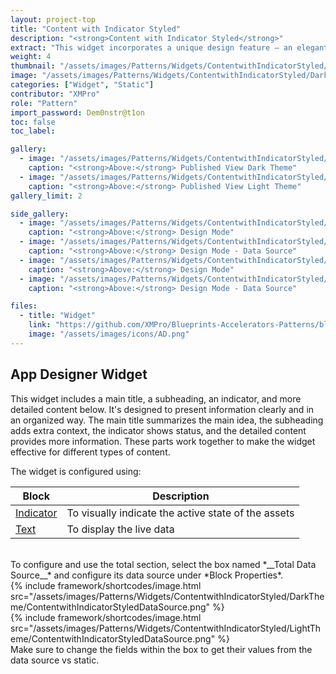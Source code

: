 ```yaml
---
layout: project-top
title: "Content with Indicator Styled"
description: "<strong>Content with Indicator Styled</strong>"
extract: "This widget incorporates a unique design feature — an elegant vertical line positioned beneath the primary heading."
weight: 4
thumbnail: "/assets/images/Patterns/Widgets/ContentwithIndicatorStyled/DarkTheme/ContentwithIndicatorStyledPublishedMode.png"
image: "/assets/images/Patterns/Widgets/ContentwithIndicatorStyled/DarkTheme/ContentwithIndicatorStyledPublishedMode.png"
categories: ["Widget", "Static"]
contributor: "XMPro"
role: "Pattern"
import_password: Dem0nstr@t1on
toc: false
toc_label: 

gallery:
  - image: "/assets/images/Patterns/Widgets/ContentwithIndicatorStyled/DarkTheme/ContentwithIndicatorStyledPublishedMode.png"
    caption: "<strong>Above:</strong> Published View Dark Theme"
  - image: "/assets/images/Patterns/Widgets/ContentwithIndicatorStyled/LightTheme/ContentwithIndicatorStyledPublishedMode.png"
    caption: "<strong>Above:</strong> Published View Light Theme"
gallery_limit: 2

side_gallery:
  - image: "/assets/images/Patterns/Widgets/ContentwithIndicatorStyled/DarkTheme/ContentwithIndicatorStyledDesignMode.png"
    caption: "<strong>Above:</strong> Design Mode"
  - image: "/assets/images/Patterns/Widgets/ContentwithIndicatorStyled/DarkTheme/ContentwithIndicatorStyledDataSource.png"
    caption: "<strong>Above:</strong> Design Mode - Data Source"
  - image: "/assets/images/Patterns/Widgets/ContentwithIndicatorStyled/LightTheme/ContentwithIndicatorStyledDesignMode.png"
    caption: "<strong>Above:</strong> Design Mode"
  - image: "/assets/images/Patterns/Widgets/ContentwithIndicatorStyled/LightTheme/ContentwithIndicatorStyledDataSource.png"
    caption: "<strong>Above:</strong> Design Mode - Data Source"

files:
  - title: "Widget"
    link: "https://github.com/XMPro/Blueprints-Accelerators-Patterns/blob/master/Patterns/Widgets/Content%20with%20Indicator%20Styled.xwid"
    image: "/assets/images/icons/AD.png"
---
```


## App Designer Widget
This widget includes a main title, a subheading, an indicator, and more detailed content below. It's designed to present information clearly and in an organized way. The main title summarizes the main idea, the subheading adds extra context, the indicator shows status, and the detailed content provides more information. These parts work together to make the widget effective for different types of content.

The widget is configured using: 

| Block                                  | Description                                                  |
| -------------------------------------- | ------------------------------------------------------------ |
| [Indicator](https://documentation.xmpro.com/blocks-toolbox/basic/indicator) | To visually indicate the active state of the assets |
| [Text](https://documentation.xmpro.com/blocks-toolbox/basic/text) | To display the live data |

<br />
To configure and use the total section, select the box named *__Total Data Source__* and configure its data source under *Block Properties*.  
<div class="inline_image">{% include framework/shortcodes/image.html src="/assets/images/Patterns/Widgets/ContentwithIndicatorStyled/DarkTheme/ContentwithIndicatorStyledDataSource.png" %}</div>
<div class="inline_image">{% include framework/shortcodes/image.html src="/assets/images/Patterns/Widgets/ContentwithIndicatorStyled/LightTheme/ContentwithIndicatorStyledDataSource.png" %}</div>
Make sure to change the fields within the box to get their values from the data source vs static.